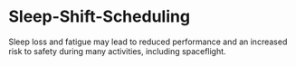 # Sleep-Shift-Scheduling
Sleep loss and fatigue may lead to reduced performance and an increased risk to safety during many activities, including spaceflight. 
